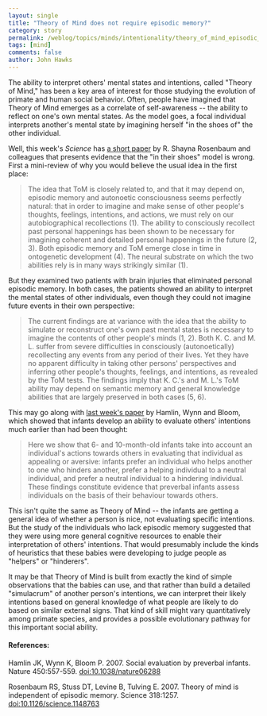 ```yaml
---
layout: single 
title: "Theory of Mind does not require episodic memory?" 
category: story
permalink: /weblog/topics/minds/intentionality/theory_of_mind_episodic_memory_2007.html
tags: [mind] 
comments: false 
author: John Hawks 
---
```



<p>
The ability to interpret others' mental states and intentions, called "Theory of Mind," has been a key area of interest for those studying the evolution of primate and human social behavior. Often, people have imagined that Theory of Mind emerges as a correlate of self-awareness -- the ability to reflect on one's own mental states. As the model goes, a focal individual interprets another's mental state by imagining herself "in the shoes of" the other individual. 
</p>

<p>
Well, this week's <i>Science</i> has <a href="http://dx.doi.org/10.1126/science.1148763">a short paper</a> by R. Shayna Rosenbaum and colleagues that presents evidence that the "in their shoes" model is wrong. First a mini-review of why you would believe the usual idea in the first place: 
</p>

<blockquote>The idea that ToM is closely related to, and that it may depend on, episodic memory and autonoetic consciousness seems perfectly natural: that in order to imagine and make sense of other people's thoughts, feelings, intentions, and actions, we must rely on our autobiographical recollections (1). The ability to consciously recollect past personal happenings has been shown to be necessary for imagining coherent and detailed personal happenings in the future (2, 3). Both episodic memory and ToM emerge close in time in ontogenetic development (4). The neural substrate on which the two abilities rely is in many ways strikingly similar (1).</blockquote>

<p>
But they examined two patients with brain injuries that eliminated personal episodic memory. In both cases, the patients showed an ability to interpret the mental states of other individuals, even though they could not imagine future events in their own perspective: 
</p>

<blockquote>The current findings are at variance with the idea that the ability to simulate or reconstruct one's own past mental states is necessary to imagine the contents of other people's minds (1, 2). Both K. C. and M. L. suffer from severe difficulties in consciously (autonoetically) recollecting any events from any period of their lives. Yet they have no apparent difficulty in taking other persons' perspectives and inferring other people's thoughts, feelings, and intentions, as revealed by the ToM tests. The findings imply that K. C.'s and M. L.'s ToM ability may depend on semantic memory and general knowledge abilities that are largely preserved in both cases (5, 6).</blockquote>

<p>
This may go along with <a href="http://dx.doi.org/10.1038/nature06288">last week's paper</a> by Hamlin, Wynn and Bloom, which showed that infants develop an ability to evaluate others' intentions much earlier than had been thought: 
</p>

<blockquote>Here we show that 6- and 10-month-old infants take into account an individual's actions towards others in evaluating that individual as appealing or aversive: infants prefer an individual who helps another to one who hinders another, prefer a helping individual to a neutral individual, and prefer a neutral individual to a hindering individual. These findings constitute evidence that preverbal infants assess individuals on the basis of their behaviour towards others.</blockquote>

<p>
This isn't quite the same as Theory of Mind -- the infants are getting a general idea of whether a person is nice, not evaluating specific intentions. But the study of the individuals who lack episodic memory suggested that they were using more general cognitive resources to enable their interpretation of others' intentions. That would presumably include the kinds of heuristics that these babies were developing to judge people as "helpers" or "hinderers". 
</p>

<p>
It may be that Theory of Mind is built from exactly the kind of simple observations that the babies can use, and that rather than build a detailed "simulacrum" of another person's intentions, we can interpret their likely intentions based on general knowledge of what people are likely to do based on similar external signs. That kind of skill might vary quantitatively among primate species, and provides a possible evolutionary pathway for this important social ability. 
</p>

<h4>References:</h4>

<p class="cite">Hamlin JK, Wynn K, Bloom P. 2007. Social evaluation by preverbal infants. Nature 450:557-559. <a href="http://dx.doi.org/10.1038/nature06288">doi:10.1038/nature06288</a></p>

<p class="cite">Rosenbaum RS, Stuss DT, Levine B, Tulving E. 2007. Theory of mind is independent of episodic memory. Science 318:1257. <a href="http://dx.doi.org/10.1126/science.1148763">doi:10.1126/science.1148763</a></p>


